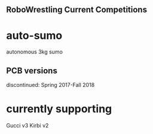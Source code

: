 ## RoboWrestling Current Competitions
# auto-sumo
autonomous 3kg sumo

## PCB versions
discontinued: Spring 2017-Fall 2018

# currently supporting 
Gucci v3
Kirbi v2
